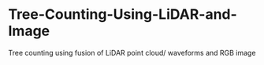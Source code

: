 # Tree-Counting-Using-LiDAR-and-Image
Tree counting using fusion of LiDAR point cloud/ waveforms and RGB image

